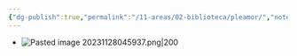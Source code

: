 ```yaml
---
{"dg-publish":true,"permalink":"/11-areas/02-biblioteca/pleamor/","noteIcon":""}
---
```


- ![Pasted image 20231128045937.png|200](/img/user/11%20%C3%81reas%20%E2%9A%99/02%20Biblioteca/%F0%9F%92%BE%20Adjuntos/Pasted%20image%2020231128045937.png)